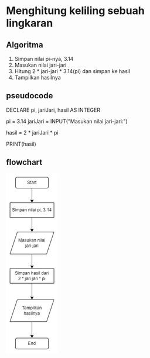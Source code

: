
# Menghitung keliling sebuah lingkaran

## Algoritma
1. Simpan nilai pi-nya, 3.14
2. Masukan nilai jari-jari
3. Hitung 2 * jari-jari * 3.14(pi) dan simpan ke hasil
4. Tampilkan hasilnya

## pseudocode
DECLARE pi, jariJari, hasil AS INTEGER

pi = 3.14
jariJari = INPUT("Masukan nilai jari-jari:")

hasil = 2 * jariJari * pi

PRINT(hasil)

## flowchart
![flowchart](flowchart.png)
